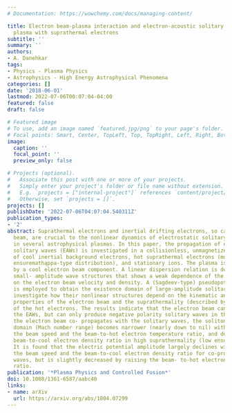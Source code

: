 ```yaml
---
# Documentation: https://wowchemy.com/docs/managing-content/

title: Electron beam-plasma interaction and electron-acoustic solitary waves in a
  plasma with suprathermal electrons
subtitle: ''
summary: ''
authors:
- A. Danehkar
tags:
- Physics - Plasma Physics
- Astrophysics - High Energy Astrophysical Phenomena
categories: []
date: '2018-06-01'
lastmod: 2022-07-06T00:07:04-04:00
featured: false
draft: false

# Featured image
# To use, add an image named `featured.jpg/png` to your page's folder.
# Focal points: Smart, Center, TopLeft, Top, TopRight, Left, Right, BottomLeft, Bottom, BottomRight.
image:
  caption: ''
  focal_point: ''
  preview_only: false

# Projects (optional).
#   Associate this post with one or more of your projects.
#   Simply enter your project's folder or file name without extension.
#   E.g. `projects = ["internal-project"]` references `content/project/deep-learning/index.md`.
#   Otherwise, set `projects = []`.
projects: []
publishDate: '2022-07-06T04:07:04.540311Z'
publication_types:
- '2'
abstract: Suprathermal electrons and inertial drifting electrons, so called electron
  beam, are crucial to the nonlinear dynamics of electrostatic solitary waves observed
  in several astrophysical plasmas. In this paper, the propagation of electron-acoustic
  solitary waves (EAWs) is investigated in a collisionless, unmagnetized plasma consisting
  of cool inertial background electrons, hot suprathermal electrons (modeled by a
  ensuremathąppa-type distribution), and stationary ions. The plasma is penetrated
  by a cool electron beam component. A linear dispersion relation is derived to describe
  small- amplitude wave structures that shows a weak dependence of the phase speed
  on the electron beam velocity and density. A (Sagdeev-type) pseudopotential approach
  is employed to obtain the existence domain of large-amplitude solitary waves, and
  investigate how their nonlinear structures depend on the kinematic and physical
  properties of the electron beam and the suprathermality (described by ensuremathp̨pa)
  of the hot electrons. The results indicate that the electron beam can largely alter
  the EAWs, but can only produce negative polarity solitary waves in this model. While
  the electron beam co- propagates with the solitary waves, the soliton existence
  domain (Mach number range) becomes narrower (nearly down to nil) with increasing
  the beam speed and the beam-to-hot electron temperature ratio, and decreasing the
  beam-to-cool electron density ratio in high suprathermality (low ensuremathkp̨a).
  It is found that the electric potential amplitude largely declines with increasing
  the beam speed and the beam-to-cool electron density ratio for co-propagating solitary
  waves, but is slightly decreased by raising the beam- to-hot electron temperature
  ratio.
publication: '*Plasma Physics and Controlled Fusion*'
doi: 10.1088/1361-6587/aabc40
links:
- name: arXiv
  url: https://arxiv.org/abs/1804.07299
---
```

